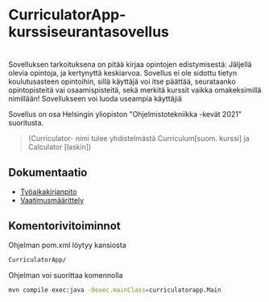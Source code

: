 # CurriculatorApp- kurssiseurantasovellus
#
Sovelluksen tarkoituksena on pitää kirjaa opintojen edistymisestä:
Jäljellä olevia opintoja, ja kertynyttä keskiarvoa.
Sovellus ei ole sidottu tietyn koulutusasteen opintoihin, sillä käyttäjä voi itse päättää, seurataanko
opintopisteitä vai osaamispisteitä, sekä merkitä kurssit vaikka omakeksimillä nimillään!
Sovellukseen voi luoda useampia käyttäjiä

Sovellus on osa Helsingin yliopiston "Ohjelmistotekniikka -kevät 2021" suoritusta.

>(Curriculator- nimi tulee yhdistelmästä Curriculum[suom. kurssi] ja Calculator [laskin])

## Dokumentaatio

 - [Työaikakirjanpito](https://github.com/nothros/ot-harjoitustyo/blob/master/CurriculatorApp/dokumentaatio/tyoaika.md)
 - [Vaatimusmäärittely](https://github.com/nothros/ot-harjoitustyo/blob/master/CurriculatorApp/dokumentaatio/vaatimusmaarittely.md)


## Komentorivitoiminnot
Ohjelman pom.xml löytyy kansiosta  
```sh
CurriculatorApp/
```
Ohjelman voi suorittaa komennolla
```sh
mvn compile exec:java -Dexec.mainClass=curriculatorapp.Main
```



